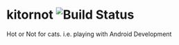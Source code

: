 # kitornot ![Build Status](https://travis-ci.org/skow0020/kitornot.svg?branch=master)
Hot or Not for cats. i.e. playing with Android Development 
